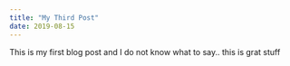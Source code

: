 ```yaml
---
title: "My Third Post"
date: 2019-08-15
---
```

This is my first blog post and I do not know what to say.. this is grat stuff

